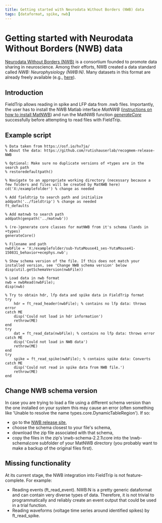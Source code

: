 ```yaml
---
title: Getting started with Neurodata Without Borders (NWB) data
tags: [dataformat, spike, nwb]
---
```


# Getting started with Neurodata Without Borders (NWB) data

[Neurodata Without Borders (NWB)](https://www.nwb.org) is a consortium founded to promote data sharing in neuroscience. Among their efforts, NWB created a data standard called *NWB: Neurophysiology (NWB:N)*. Many datasets in this format are already freely available (e.g., [here](https://www.nwb.org/example-datasets/)).

## Introduction

FieldTrip allows reading in spike and LFP data from .nwb files. Importantly, the user has to install the NWB Matlab interface *MatNWB* ([instructions on how to install MatNWB](https://neurodatawithoutborders.github.io/matnwb/)) and run the MatNWB function [*generateCore*](https://neurodatawithoutborders.github.io/matnwb/doc/generateCore.html) successfully before attempting to read files with FieldTrip.

## Example script

    % Data taken from https://osf.io/hv7ja/
    % About the data: https://github.com/rutishauserlab/recogmem-release-NWB

    % Optional: Make sure no duplicate versions of +types are in the search path
    % restoredefaultpath()

    % Navigate to an appropriate working directory (necessary because a few folders and files will be created by MatNWB here)
    cd('X:/examplefolder') % change as needed

    % Add fieldtrip to search path and initialize
    addpath('../fieldtrip') % change as needed
    ft_defaults

    % Add matnwb to search path
    addpath(genpath('../matnwb'))

    % (re-)generate core classes for matNWB from it's schema (lands in +types)
    generateCore()

    % Filename and path
    nwbFile = 'X:/examplefolder/sub-YutaMouse41_ses-YutaMouse41-150831_behavior+ecephys.nwb';

    % Show schema version of the file. If this does not match your installed version, see 'Change NWB schema version' below
    disp(util.getSchemaVersion(nwbFile))

    % Load data in nwb format
    nwb = nwbRead(nwbFile);
    disp(nwb)

    % Try to obtain hdr, lfp data and spike data in FieldTrip format
    try
        hdr = ft_read_header(nwbFile); % contains no lfp data: throws error
    catch ME
        disp('Could not load in hdr information')
        rethrow(ME)
    end
    try
        dat = ft_read_data(nwbFile); % contains no lfp data: throws error
    catch ME
        disp('Could not load in NWB data')
        rethrow(ME)
    end
    try
        spike = ft_read_spike(nwbFile); % contains spike data: Converts
    catch ME
        disp('Could not read in spike data from NWB file.')
        rethrow(ME)
    end

## Change NWB schema version

In case you are trying to load a file using a different schema version than the one installed on your system this may cause an error (often something like 'Unable to resolve the name types.core.DynamicTableRegion'). If so:

- go to the [NWB release site](https://github.com/NeurodataWithoutBorders/nwb-schema/releases),
- choose the schema closest to your file's schema,
- download the zip file associated with that schema,
- copy the files in the zip's \nwb-schema-2.2.1\core into the \nwb-schema\core subfolder of your MatNWB directory (you probably want to make a backup of the original files first).

## Missing functionality

At its current stage, the NWB integration into FieldTrip is not feature-complete. For example:

- Reading events (ft_read_event). NWB:N is a pretty generic dataformat and can contain very diverse types of data. Therefore, it is not trivial to programmatically and reliably create an event output that could be used in a trial function.
- Reading waveforms (voltage time series around identified spikes) by ft_read_spike.
